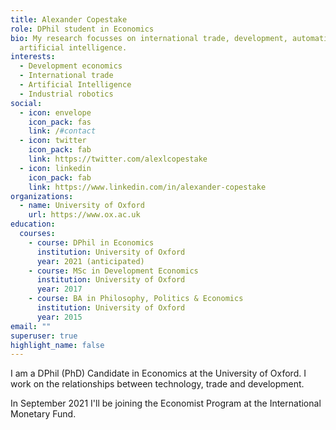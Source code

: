 ```yaml
---
title: Alexander Copestake
role: DPhil student in Economics
bio: My research focusses on international trade, development, automation and
  artificial intelligence.
interests:
  - Development economics
  - International trade
  - Artificial Intelligence
  - Industrial robotics
social:
  - icon: envelope
    icon_pack: fas
    link: /#contact
  - icon: twitter
    icon_pack: fab
    link: https://twitter.com/alexlcopestake
  - icon: linkedin
    icon_pack: fab
    link: https://www.linkedin.com/in/alexander-copestake
organizations:
  - name: University of Oxford
    url: https://www.ox.ac.uk
education:
  courses:
    - course: DPhil in Economics
      institution: University of Oxford
      year: 2021 (anticipated)
    - course: MSc in Development Economics
      institution: University of Oxford
      year: 2017
    - course: BA in Philosophy, Politics & Economics
      institution: University of Oxford
      year: 2015
email: ""
superuser: true
highlight_name: false
---
```

I am a DPhil (PhD) Candidate in Economics at the University of Oxford. I work on the relationships between technology, trade and development.

In September 2021 I'll be joining the Economist Program at the International Monetary Fund.
